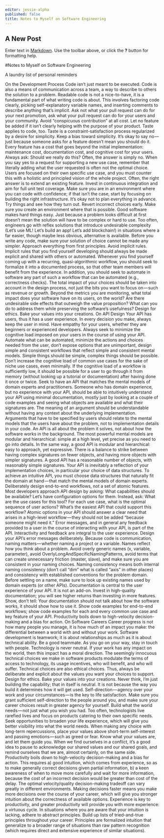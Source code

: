 ```yaml
---
editor: jessie-alpha
published: false
title: Notes to Myself on Software Engineering
---
```

## A New Post

Enter text in [Markdown](http://daringfireball.net/projects/markdown/). Use the toolbar above, or click the **?** button for formatting help.

#Notes to Myself on Software Engineering

A laundry list of personal reminders

On the Development Process
Code isn’t just meant to be executed. Code is also a means of communication across a team, a way to describe to others the solution to a problem. Readable code is not a nice-to-have, it is a fundamental part of what writing code is about. This involves factoring code clearly, picking self-explanatory variable names, and inserting comments to describe anything that’s implicit.
Ask not what your pull request can do for your next promotion, ask what your pull request can do for your users and your community. Avoid “conspicuous contribution” at all cost. Let no feature be added if it isn’t clearly helping with the purpose of your product.
Taste applies to code, too. Taste is a constraint-satisfaction process regularized by a desire for simplicity. Keep a bias toward simplicity.
It’s okay to say no — just because someone asks for a feature doesn’t mean you should do it. Every feature has a cost that goes beyond the initial implementation: maintenance cost, documentation cost, and cognitive cost for your users. Always ask: Should we really do this? Often, the answer is simply no.
When you say yes to a request for supporting a new use case, remember that literally adding what the user requested is often not the optimal choice. Users are focused on their own specific use case, and you must counter this with a holistic and principled vision of the whole project. Often, the right answer is to extend an existing feature.
Invest in continuous integration and aim for full unit test coverage. Make sure you are in an environment where you can code with confidence; if that isn’t the case, start by focusing on building the right infrastructure.
It’s okay not to plan everything in advance. Try things and see how they turn out. Revert incorrect choices early. Make sure you create an environment where that is possible.
Good software makes hard things easy. Just because a problem looks difficult at first doesn’t mean the solution will have to be complex or hard to use. Too often, engineers go with reflex solutions that introduce undesirable complexity (Let’s use ML! Let’s build an app! Let’s add blockchain!) in situations where a far easier, though maybe less obvious, alternative is available. Before you write any code, make sure your solution of choice cannot be made any simpler. Approach everything from first principles.
Avoid implicit rules. Implicit rules that you find yourself developing should always be made explicit and shared with others or automated. Whenever you find yourself coming up with a recurring, quasi-algorithmic workflow, you should seek to formalize it into a documented process, so that other team members will benefit from the experience. In addition, you should seek to automate in software any part of such a workflow that can be automated (e.g., correctness checks).
The total impact of your choices should be taken into account in the design process, not just the bits you want to focus on — such as revenue or growth. Beyond the metrics you are monitoring, what total impact does your software have on its users, on the world? Are there undesirable side effects that outweigh the value proposition? What can you do to address them while preserving the software’s usefulness?
Design for ethics. Bake your values into your creations.
On API Design
Your API has users, thus it has a user experience. In every decision you make, always keep the user in mind. Have empathy for your users, whether they are beginners or experienced developers.
Always seek to minimize the cognitive load imposed on your users in the course of using your API. Automate what can be automated, minimize the actions and choices needed from the user, don’t expose options that are unimportant, design simple and consistent workflows that reflect simple and consistent mental models.
Simple things should be simple, complex things should be possible. Don’t increase the cognitive load of common use cases for the sake of niche use cases, even minimally.
If the cognitive load of a workflow is sufficiently low, it should be possible for a user to go through it from memory (without looking up a tutorial or documentation) after having done it once or twice.
Seek to have an API that matches the mental models of domain experts and practitioners. Someone who has domain experience, but no experience with your API, should be able to intuitively understand your API using minimal documentation, mostly just by looking at a couple of code examples and seeing what objects are available and what their signatures are.
The meaning of an argument should be understandable without having any context about the underlying implementation. Arguments that have to be specified by users should relate to the mental models that the users have about the problem, not to implementation details in your code. An API is all about the problem it solves, not about how the software works in the background.
The most powerful mental models are modular and hierarchical: simple at a high level, yet precise as you need to go into details. In the same way, a good API is modular and hierarchical: easy to approach, yet expressive. There is a balance to strike between having complex signatures on fewer objects, and having more objects with simpler signatures. A good API has a reasonable number of objects, with reasonably simple signatures.
Your API is inevitably a reflection of your implementation choices, in particular your choice of data structures. To achieve an intuitive API, you must choose data structures that naturally fit the domain at hand — that match the mental models of domain experts.
Deliberately design end-to-end workflows, not a set of atomic features. Most developers approach API design by asking: What capabilities should be available? Let’s have configuration options for them. Instead, ask: What are the use cases for this tool? For each use case, what is the optimal sequence of user actions? What’s the easiest API that could support this workflow? Atomic options in your API should answer a clear need that arises in a high-level workflow — they should not be added “because someone might need it.”
Error messages, and in general any feedback provided to a user in the course of interacting with your API, is part of the API. Interactivity and feedback are integral to the user experience. Design your API’s error messages deliberately.
Because code is communication, naming matters — whether naming a project or a variable. Names reflect how you think about a problem. Avoid overly generic names (x, variable, parameter), avoid OverlyLongAndSpecificNamingPatterns, avoid terms that can create unnecessary friction (master, slave), and make sure you are consistent in your naming choices. Naming consistency means both internal naming consistency (don’t call “dim” what is called “axis” in other places) and consistency with established conventions for the problem domain. Before settling on a name, make sure to look up existing names used by domain experts (or other APIs).
Documentation is central to the user experience of your API. It is not an add-on. Invest in high-quality documentation; you will see higher returns than investing in more features.
Show, don’t tell: Your documentation should not talk about how the software works, it should show how to use it. Show code examples for end-to-end workflows; show code examples for each and every common use case and key feature of your API.
Productivity boils down to high-velocity decision-making and a bias for action.
On Software Careers
Career progress is not how many people you manage, it is how much of an impact you make: the differential between a world with and without your work.
Software development is teamwork; it is about relationships as much as it is about technical ability. Be a good teammate. As you go on your way, stay in touch with people.
Technology is never neutral. If your work has any impact on the world, then this impact has a moral direction. The seemingly innocuous technical choices we make in software products modulate the terms of access to technology, its usage incentives, who will benefit, and who will suffer. Technical choices are also ethical choices. Thus, always be deliberate and explicit about the values you want your choices to support. Design for ethics. Bake your values into your creations. Never think, I’m just building the capability; that in itself is neutral. It is not because the way you build it determines how it will get used.
Self-direction — agency over your work and your circumstances — is the key to life satisfaction. Make sure you grant sufficient self-direction to the people around you, and make sure your career choices result in greater agency for yourself.
Build what the world needs — not just what you wish you had. Too often, technologists live rarefied lives and focus on products catering to their own specific needs. Seek opportunities to broaden your life experience, which will give you better visibility into what the world needs.
When making any choice with long-term repercussions, place your values above short-term self-interest and passing emotions — such as greed or fear. Know what your values are, and let them guide you.
When we find ourselves in a conflict, it’s a good idea to pause to acknowledge our shared values and our shared goals, and remind ourselves that we are, almost certainly, on the same side.
Productivity boils down to high-velocity decision-making and a bias for action. This requires a) good intuition, which comes from experience, so as to make generally correct decisions given partial information, b) a keen awareness of when to move more carefully and wait for more information, because the cost of an incorrect decision would be greater than cost of the delay. The optimal velocity/quality decision-making tradeoff can vary greatly in different environments.
Making decisions faster means you make more decisions over the course of your career, which will give you stronger intuition about the correctness of available options. Experience is key to productivity, and greater productivity will provide you with more experience: a virtuous cycle.
In situations where you are aware that your intuition is lacking, adhere to abstract principles. Build up lists of tried-and-true principles throughout your career. Principles are formalized intuition that generalize to a broader range of situations than raw pattern recognition (which requires direct and extensive experience of similar situations).


